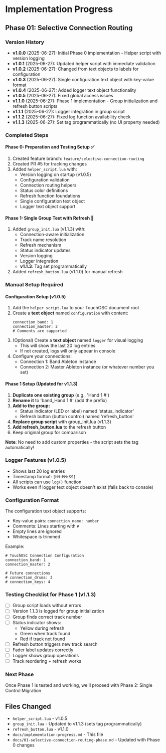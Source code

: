 # Implementation Progress

## Phase 01: Selective Connection Routing

### Version History
- **v1.0.0** (2025-06-27): Initial Phase 0 implementation - Helper script with version logging
- **v1.0.1** (2025-06-27): Updated helper script with immediate validation
- **v1.0.2** (2025-06-27): Changed from text objects to labels for configuration
- **v1.0.3** (2025-06-27): Single configuration text object with key-value format
- **v1.0.4** (2025-06-27): Added logger text object functionality
- **v1.0.5** (2025-06-27): Fixed global access issues
- **v1.1.0** (2025-06-27): Phase 1 implementation - Group initialization and refresh button scripts
- **v1.1.1** (2025-06-27): Logger integration in group script
- **v1.1.2** (2025-06-27): Fixed log function availability check
- **v1.1.3** (2025-06-27): Set tag programmatically (no UI property needed)

### Completed Steps

#### Phase 0: Preparation and Testing Setup ✅
1. Created feature branch: `feature/selective-connection-routing`
2. Created PR #5 for tracking changes
3. Added `helper_script.lua` with:
   - Version logging on startup (v1.0.5)
   - Configuration validation
   - Connection routing helpers
   - Status color definitions
   - Refresh function foundations
   - Single configuration text object
   - Logger text object support

#### Phase 1: Single Group Test with Refresh 🚧
1. Added `group_init.lua` (v1.1.3) with:
   - Connection-aware initialization
   - Track name resolution
   - Refresh mechanism
   - Status indicator updates
   - Version logging
   - Logger integration
   - **v1.1.3**: Tag set programmatically
2. Added `refresh_button.lua` (v1.1.0) for manual refresh

### Manual Setup Required

#### Configuration Setup (v1.0.5)
1. Add the `helper_script.lua` to your TouchOSC document root
2. Create a **text object** named `configuration` with content:
   ```
   connection_band: 1
   connection_master: 2
   # Comments are supported
   ```
3. (Optional) Create a **text object** named `logger` for visual logging
   - This will show the last 20 log entries
   - If not created, logs will only appear in console
4. Configure your connections:
   - Connection 1: Band Ableton instance
   - Connection 2: Master Ableton instance (or whatever number you set)

#### Phase 1 Setup (Updated for v1.1.3)
1. **Duplicate one existing group** (e.g., 'Hand 1 #')
2. **Rename it** to 'band_Hand 1 #' (add the prefix)
3. **Add to the group:**
   - Status indicator (LED or label) named 'status_indicator'
   - Refresh button (button control) named 'refresh_button'
4. **Replace group script** with group_init.lua (v1.1.3)
5. **Add refresh_button.lua** to the refresh button
6. Keep original group for comparison

**Note**: No need to add custom properties - the script sets the tag automatically!

### Logger Features (v1.0.5)
- Shows last 20 log entries
- Timestamp format: `[HH:MM:SS]`
- All scripts can use `log()` function
- Works even if logger text object doesn't exist (falls back to console)

### Configuration Format
The configuration text object supports:
- Key-value pairs: `connection_name: number`
- Comments: Lines starting with `#`
- Empty lines are ignored
- Whitespace is trimmed

Example:
```
# TouchOSC Connection Configuration
connection_band: 1
connection_master: 2

# Future connections
# connection_drums: 3
# connection_keys: 4
```

### Testing Checklist for Phase 1 (v1.1.3)
- [ ] Group script loads without errors
- [ ] Version 1.1.3 is logged for group initialization
- [ ] Group finds correct track number
- [ ] Status indicator shows:
  - Yellow during refresh
  - Green when track found
  - Red if track not found
- [ ] Refresh button triggers new track search
- [ ] Fader label updates correctly
- [ ] Logger shows group operations
- [ ] Track reordering + refresh works

### Next Phase
Once Phase 1 is tested and working, we'll proceed with Phase 2: Single Control Migration

## Files Changed
- `helper_script.lua` - v1.0.5
- `group_init.lua` - Updated to v1.1.3 (sets tag programmatically)
- `refresh_button.lua` - v1.1.0
- `docs/implementation-progress.md` - This file
- `docs/01-selective-connection-routing-phase.md` - Updated with Phase 0 changes
